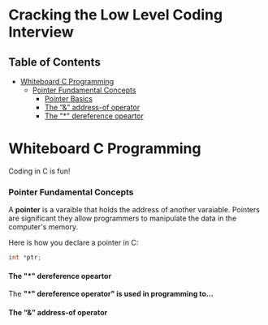 # Cracking the Low Level Coding Interview

## Table of Contents
- [Whiteboard C Programming](#whiteboard-c-programming)
  - [Pointer Fundamental Concepts](#pointer-fundamental-concepts)
    - [Pointer Basics](#pointer-basics)
    - [The “&” address-of operator](#the--address-of-operator)
    - [The "*" dereference opeartor](#the--dereference-opeartor)

# Whiteboard C Programming
Coding in C is fun!

### Pointer Fundamental Concepts
A **pointer** is a varaible that holds the address of another varaiable. Pointers are significant they allow programmers to manipulate the data in the computer's memory.

Here is how you declare a pointer in C:
```c
int *ptr;
```

#### The "*" dereference opeartor
The <strong>"*" dereference operator"<strong> is used in programming to...


#### The “&” address-of operator